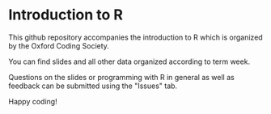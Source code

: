 # Introduction to R

This github repository accompanies the introduction to R which is organized by the Oxford Coding Society.

You can find slides and all other data organized according to term week.

Questions on the slides or programming with R in general as well as feedback can be submitted using the "Issues" tab.

Happy coding!
